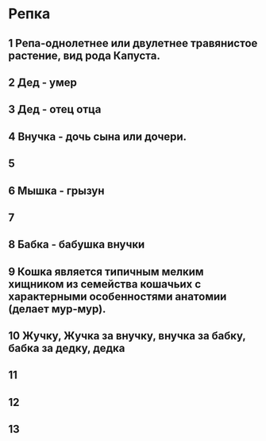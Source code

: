 # Репка
## 1 Репа-однолетнее или двулетнее травянистое растение, вид рода Капуста.
## 2 Дед - умер
## 3 Дед - отец отца 
## 4 Внучка - дочь сына или дочери.
## 5
## 6 Мышка - грызун
## 7
## 8 Бабка - бабушка внучки
## 9 Кошка является типичным мелким хищником из семейства кошачьих с характерными особенностями анатомии (делает мур-мур).
## 10 Жучку, Жучка за внучку, внучка за бабку, бабка за дедку, дедка
## 11
## 12
## 13
